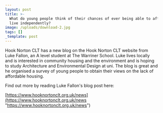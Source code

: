 ```yaml
---
layout: post
title: >-
  What do young people think of their chances of ever being able to afford to
  live independently?
image: /uploads/download-2.jpg
tags: []
_template: post
---
```


Hook Norton CLT has  a new blog on the Hook Norton CLT website from Luke Fallon, an A level student at The Warriner School. Luke lives locally and is interested in community housing and the environment and is hoping to study Architecture and Environmental Design at uni. The blog is great and he organised a survey of young people to obtain their views on the lack of affordable housing. 

Find out more by reading Luke Fallon's blog post here:

[https://www.hooknortonclt.org.uk/news](https://www.hooknortonclt.org.uk/news "https://www.hooknortonclt.org.uk/news")
